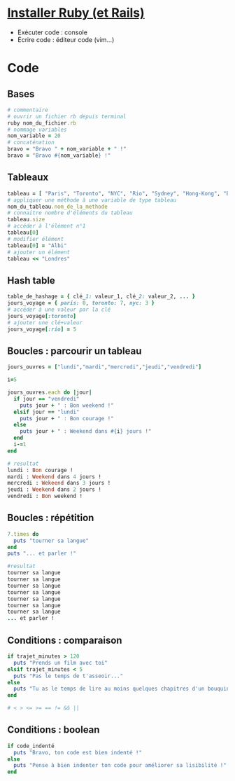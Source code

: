 # [Installer Ruby (et Rails)](https://openclassrooms.com/en/courses/2913686-lancez-vous-dans-la-programmation-avec-ruby/2915056-installez-vos-outils#/id/r-2992491)

- Exécuter code : console
- Écrire code : éditeur code (vim...)

# Code
## Bases
```ruby
# commentaire
# ouvrir un fichier rb depuis terminal
ruby nom_du_fichier.rb
# nommage variables
nom_variable = 20
# concaténation
bravo = "Bravo " + nom_variable + " !"
bravo = "Bravo #{nom_variable} !"
```

## Tableaux
```ruby
tableau = [ "Paris", "Toronto", "NYC", "Rio", "Sydney", "Hong-Kong", "Berlin" ]
# appliquer une méthode à une variable de type tableau
nom_du_tableau.nom_de_la_methode
# connaitre nombre d'éléments du tableau
tableau.size
# accéder à l'élément n°1
tableau[0]
# modifier élément
tableau[0] = "Albi"
# ajouter un élément
tableau << "Londres"
```

## Hash table
```ruby
table_de_hashage = { clé_1: valeur_1, clé_2: valeur_2, ... }
jours_voyage = { paris: 0, toronto: 7, nyc: 3 }
# accéder à une valeur par la clé
jours_voyage[:toronto]
# ajouter une clé+valeur
jours_voyage[:rio] = 5
```

## Boucles : parcourir un tableau
```ruby
jours_ouvres = ["lundi","mardi","mercredi","jeudi","vendredi"]

i=5

jours_ouvres.each do |jour|
  if jour == "vendredi" 
    puts jour + " : Bon weekend !"
  elsif jour == "lundi"
    puts jour + " : Bon courage !"
  else
    puts jour + " : Weekend dans #{i} jours !"
  end
  i-=1
end

# resultat
lundi : Bon courage ! 
mardi : Weekend dans 4 jours ! 
mercredi : Wekeend dans 3 jours !
jeudi : Weekend dans 2 jours !
vendredi : Bon weekend !
```

## Boucles : répétition
```ruby
7.times do 
  puts "tourner sa langue"
end
puts "... et parler !"

#resultat
tourner sa langue
tourner sa langue
tourner sa langue
tourner sa langue
tourner sa langue
tourner sa langue
tourner sa langue
... et parler !
```

## Conditions : comparaison
```ruby
if trajet_minutes > 120
  puts "Prends un film avec toi"
elsif trajet_minutes < 5
  puts "Pas le temps de t'asseoir..."
else
  puts "Tu as le temps de lire au moins quelques chapitres d'un bouquin !"
end

# < > <= >= == != && ||
```

## Conditions : boolean
```ruby
if code_indenté
  puts "Bravo, ton code est bien indenté !"
else
  puts "Pense à bien indenter ton code pour améliorer sa lisibilité !"
end
```
